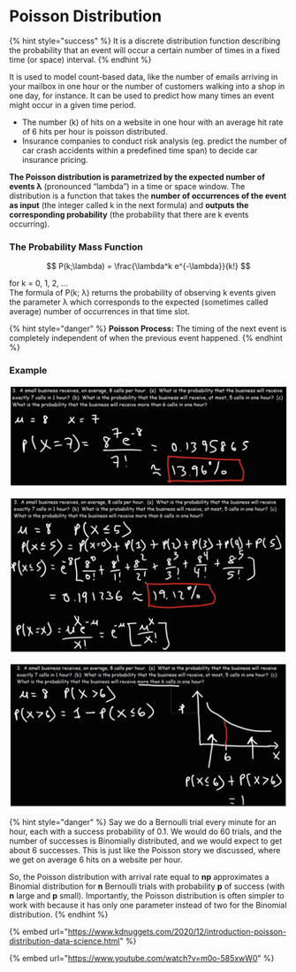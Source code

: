 # Poisson Distribution

{% hint style="success" %}
It is a discrete distribution function describing the probability that an event will occur a certain number of times in a fixed time (or space) interval.
{% endhint %}

It is used to model count-based data, like the number of emails arriving in your mailbox in one hour or the number of customers walking into a shop in one day, for instance. It can be used to predict how many times an event might occur in a given time period.&#x20;

* The number (k) of hits on a website in one hour with an average hit rate of 6 hits per hour is poisson distributed.
* Insurance companies to conduct risk analysis (eg. predict the number of car crash accidents within a predefined time span) to decide car insurance pricing.

**The Poisson distribution is parametrized by the expected number of events λ** (pronounced “lambda”) in a time or space window. The distribution is a function that takes the **number of occurrences of the event as input** (the integer called k in the next formula) and **outputs the corresponding probability** (the probability that there are k events occurring).

### The Probability Mass Function

$$
P(k;\lambda) = \frac{\lambda^k e^{-\lambda}}{k!}
$$

for k = 0, 1, 2, ...\
The formula of P(k; λ) returns the probability of observing k events given the parameter λ which corresponds to the expected (sometimes called average) number of occurrences in that time slot.

{% hint style="danger" %}
**Poisson Process:** The timing of the next event is completely independent of when the previous event happened.
{% endhint %}

### Example

![](<../.gitbook/assets/Screen Shot 2020-12-31 at 5.47.06 PM.png>)

![](<../.gitbook/assets/Screen Shot 2020-12-31 at 5.47.58 PM.png>)

![](<../.gitbook/assets/Screen Shot 2020-12-31 at 5.48.29 PM.png>)

{% hint style="danger" %}
Say we do a Bernoulli trial every minute for an hour, each with a success probability of 0.1. We would do 60 trials, and the number of successes is Binomially distributed, and we would expect to get about 6 successes. This is just like the Poisson story we discussed, where we get on average 6 hits on a website per hour.&#x20;

So, the Poisson distribution with arrival rate equal to **np** approximates a Binomial distribution for **n** Bernoulli trials with probability **p** of success (with **n** large and **p** small). Importantly, the Poisson distribution is often simpler to work with because it has only one parameter instead of two for the Binomial distribution.
{% endhint %}

{% embed url="https://www.kdnuggets.com/2020/12/introduction-poisson-distribution-data-science.html" %}

{% embed url="https://www.youtube.com/watch?v=m0o-585xwW0" %}

